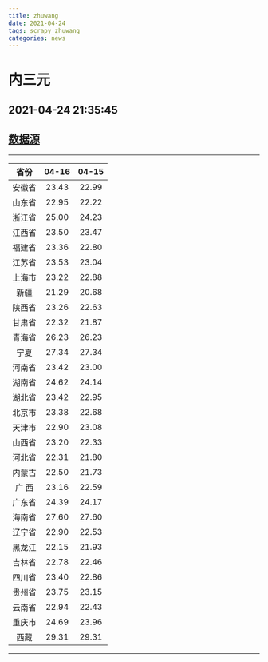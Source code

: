 ```yaml
---
title: zhuwang
date: 2021-04-24 
tags: scrapy_zhuwang
categories: news
---
```

# 内三元
## 2021-04-24 21:35:45
## [数据源](https://hangqing.zhuwang.cc/shengzhu/20210416/468117.html)
*****
| 省份 | 04-16 | 04-15 |
| :----: | :----: | :----: |
| 安徽省 | 23.43 | 22.99 |
| 山东省 | 22.95 | 22.22 |
| 浙江省 | 25.00 | 24.23 |
| 江西省 | 23.50 | 23.47 |
| 福建省 | 23.36 | 22.80 |
| 江苏省 | 23.53 | 23.04 |
| 上海市 | 23.22 | 22.88 |
| 新疆 | 21.29 | 20.68 |
| 陕西省 | 23.26 | 22.63 |
| 甘肃省 | 22.32 | 21.87 |
| 青海省 | 26.23 | 26.23 |
| 宁夏 | 27.34 | 27.34 |
| 河南省 | 23.42 | 23.00 |
| 湖南省 | 24.62 | 24.14 |
| 湖北省 | 23.42 | 22.95 |
| 北京市 | 23.38 | 22.68 |
| 天津市 | 22.90 | 23.08 |
| 山西省 | 23.20 | 22.33 |
| 河北省 | 22.31 | 21.80 |
| 内蒙古 | 22.50 | 21.73 |
| 广 西 | 23.16 | 22.59 |
| 广东省 | 24.39 | 24.17 |
| 海南省 | 27.60 | 27.60 |
| 辽宁省 | 22.90 | 22.53 |
| 黑龙江 | 22.15 | 21.93 |
| 吉林省 | 22.78 | 22.46 |
| 四川省 | 23.40 | 22.86 |
| 贵州省 | 23.75 | 23.15 |
| 云南省 | 22.94 | 22.43 |
| 重庆市 | 24.69 | 23.96 |
| 西藏 | 29.31 | 29.31 |
*****
